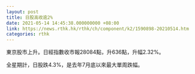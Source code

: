 ```yaml
---
layout: post
title: 日股高收逾2%
date: 2021-05-14 14:45:38.000000000 +08:00
link: https://news.rthk.hk/rthk/ch/component/k2/1590898-20210514.htm
categories: rthk
---
```


東京股市上升。日經指數收市報28084點，升636點，升幅2.32%。

全星期計，日股跌4.3%，是去年7月底以來最大單周跌幅。
